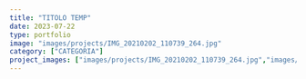 ```yaml
---
title: "TITOLO TEMP"
date: 2023-07-22
type: portfolio
image: "images/projects/IMG_20210202_110739_264.jpg"
category: ["CATEGORIA"]
project_images: ["images/projects/IMG_20210202_110739_264.jpg","images/projects/IMG_20210202_110739_330.jpg"]
---
```

